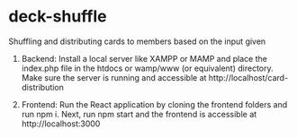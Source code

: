 # deck-shuffle
Shuffling and distributing cards to members based on the input given

1) Backend:
Install a local server like XAMPP or MAMP and place the index.php file in the htdocs or wamp/www (or equivalent) directory.
Make sure the server is running and accessible at http://localhost/card-distribution

2) Frontend:
Run the React application by cloning the frontend folders and run npm i.
Next, run npm start and the frontend is accessible at http://localhost:3000
